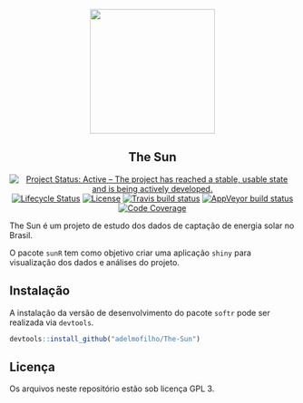
<!-- README.md is generated from README.Rmd. Please edit that file -->

<p align="center">
<img src="https://pm1.narvii.com/6798/b4de2872ee071e6f5d0c3c69aa1892b28aa0b27ev2_hq.jpg" align="center" height=220/>
</p>

<h2 align="center">The Sun</h2>

<!-- badges: start -->

<p align="center">
<a href="http://www.repostatus.org/#active"><img alt="Project Status: Active – The project has reached a stable, usable state and is being actively developed." src="https://www.repostatus.org/badges/latest/active.svg"></a>
<a href="https://www.tidyverse.org/lifecycle/#experimental"><img alt="Lifecycle Status" src="https://img.shields.io/badge/lifecycle-experimental-orange.svg"></a>
<a href="https://www.gnu.org/licenses/gpl-3.0"><img alt="License" src="https://img.shields.io/badge/License-GPLv3-blue.svg"></a>
<a href="https://travis-ci.org/adelmofilho/The-Sun"><img alt="Travis build status" src="https://travis-ci.org/adelmofilho/The-Sun.svg?branch=master"></a>
<a href="https://ci.appveyor.com/project/adelmofilho/The-Sun"><img alt="AppVeyor build status" src="https://ci.appveyor.com/api/projects/status/github/adelmofilho/The-Sun?branch=master&svg=true"></a>
<a href="https://codecov.io/gh/adelmofilho/The-Sun?branch=master"><img alt="Code Coverage" src="https://codecov.io/gh/adelmofilho/The-Sun/branch/master/graph/badge.svg"></a>
</p>
<!-- badges: end -->

The Sun é um projeto de estudo dos dados de captação de energia solar no
Brasil.

O pacote `sunR` tem como objetivo criar uma aplicação `shiny` para
visualização dos dados e análises do projeto.

## Instalação

A instalação da versão de desenvolvimento do pacote `softr` pode ser
realizada via `devtools`.

``` r
devtools::install_github("adelmofilho/The-Sun")
```

## Licença

Os arquivos neste repositório estão sob licença GPL 3.
